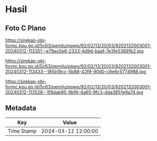# Hasil

## Foto C Plano

https://sirekap-obj-formc.kpu.go.id/5c63/pemilu/ppwp/92/02/13/20/03/9202132003001-20240312-113351--e79ac0e6-2333-4d9d-baaf-7e3fe53691b2.jpg

https://sirekap-obj-formc.kpu.go.id/5c63/pemilu/ppwp/92/02/13/20/03/9202132003001-20240312-113433--185b19cc-5b88-42f9-90d0-c9e6c5774988.jpg

https://sirekap-obj-formc.kpu.go.id/5c63/pemilu/ppwp/92/02/13/20/03/9202132003001-20240312-113528--1f8dab95-9bf6-4a65-9fc3-dda3851e9a74.jpg


## Metadata

| Key        | Value               |
| ---------- | ------------------- |
| Time Stamp | 2024-03-12 12:00:00 |




